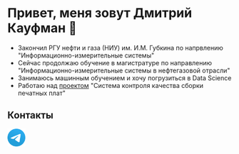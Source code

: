 # Привет, меня зовут Дмитрий Кауфман 👋

- Закончил РГУ нефти и газа (НИУ) им. И.М. Губкина по напрвлению "Информационно-измерительные системы"
- Сейчас продолжаю обучение в магистратуре по направлению "Информационно-измерительные системы в нефтегазовой отрасли"
- Занимаюсь машинным обучением и хочу погрузиться в Data Science
- Работаю над [проектом](https://github.com/KaufmanDmitriy/pcb-detection) "Система контроля качества сборки печатных плат"

## Контакты
[<img width="40px" src="images/TelegramLogo.png">](https://link-to-your-URL/)
